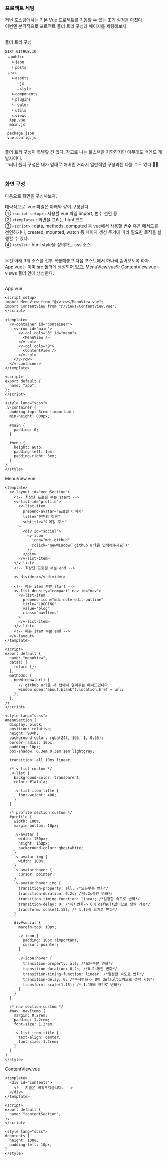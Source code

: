 ### 프로젝트 세팅

저번 포스팅에서는 기본 Vue 프로젝트를 기동할 수 있는 초기 설정을 마쳤다.
<br/>
이번엔 본격적으로 프로젝트 폴더 트리 구성과 페이지를 세팅해보자.
<br/><br/>

폴더 트리 구성

```
SIXT.GITHUB.IO
 ㄴpublic
   ㄴjson
   ㄴposts
 ㄴsrc
   ㄴassets
     ㄴjs
     ㄴstyle
   ㄴcomponents
   ㄴplugins
   ㄴrouter
   ㄴutils
   ㄴviews
  App.vue
  main.js
 ..
 package.json
 vue.config.js
 ..
```

폴더 트리 구성이 특별할 건 없다. 참고로 나는 풀스택을 지향하지만 아무래도 백엔드 개발자이다.<br/>
그러니 폴더 구성은 내가 맘대로 해버린 거라서 일반적인 구성과는 다를 수도 있다.🤷‍♂️<br/><br/>

### 화면 구성

다음으로 화면을 구성해보자.<br/>

대략적으로 .vue 파일은 아래와 같이 구성된다.<br/>
① `<script setup>` : 사용할 vue 파일 import, 변수 선언 등<br/>
② `<template>` : 화면을 그리는 html 코드<br/>
③ `<script>` : data, methods, computed 등 vue에서 사용할 변수 혹은 메서드를 선언하거나, created, mounted, watch 등 페이지 생성 주기에 따라 필요한 로직을 실행할 수 있다.<br/>
④ `<style>` : html style을 정의하는 css 소스
<br/><br/>

우선 아래 3개 소스를 전부 복붙해놓고 다음 포스트에서 하나씩 뜯어보도록 하자.<br/>
App.vue는 이미 src 폴더에 생성되어 있고, MenuView.vue와 ContentView.vue는 views 폴더 안에 생성한다.<br/><br/>

App.vue

```
<script setup>
import MenuView from "@/views/MenuView.vue";
import ContentView from "@/views/ContentView.vue";
</script>

<template>
  <v-container id="container">
    <v-row id="main">
      <v-col cols="3" id="menu">
        <MenuView />
      </v-col>
      <v-col cols="9">
        <ContentView />
      </v-col>
    </v-row>
  </v-container>
</template>

<script>
export default {
  name: "app",
};
</script>

<style lang="scss">
.v-container {
  padding-top: 3rem !important;
  min-height: 800px;

  #main {
    padding: 0;
  }

  #menu {
    height: auto;
    padding-left: 1em;
    padding-right: 3em;
  }
}
</style>
```

MenuView.vue

```
<template>
  <v-layout id="menuSection">
    <!-- 최상단 프로필 부분 start -->
    <v-list id="profile">
      <v-list-item
        prepend-avatar="프로필 이미지"
        title="본인의 이름"
        subtitle="이메일 주소"
      >
        <div id="social">
          <v-icon
            icon="mdi-github"
            @click="newWindow(`github url을 입력해주세요`)"
          />
        </div>
      </v-list-item>
    </v-list>
    <!-- 최상단 프로필 부분 end -->

    <v-divider></v-divider>

    <!-- 메뉴 item 부분 start -->
    <v-list density="compact" nav id="nav">
      <v-list-item
        prepend-icon="mdi-note-edit-outline"
        title="LOGGING"
        value="blog"
        class="navItems"
      >
      </v-list-item>
    </v-list>
    <!-- 메뉴 item 부분 end -->
  </v-layout>
</template>

<script>
export default {
  name: "menuView",
  data() {
    return {};
  },
  methods: {
    newWindow(url) {
      // github url을 새 탭에서 열어주는 메서드입니다.
      window.open("about:blank").location.href = url;
    },
  },
};
</script>

<style lang="scss">
#menuSection {
  display: block;
  position: relative;
  height: 90vh;
  background-color: rgba(247, 165, 1, 0.65);
  border-radius: 10px;
  padding: 10px;
  box-shadow: 0.3em 0.3em 1em lightgray;

  transition: all 10ms linear;

  /* v-list custom */
  .v-list {
    background-color: transparent;
    color: #1a1a1a;

    .v-list-item-title {
      font-weight: 400;
    }
  }

  /* profile section custom */
  #profile {
    width: 100%;
    margin-bottom: 10px;

    .v-avatar {
      width: 150px;
      height: 150px;
      background-color: ghostwhite;
    }
    .v-avatar img {
      width: 100%;
    }
    .v-avatar:hover {
      cursor: pointer;
    }
    .v-avatar:hover img {
      transition-property: all; /*모든부분 변화*/
      transition-duration: 0.2s; /*0.2s동안 변화*/
      transition-timing-function: linear; /*일정한 속도로 변화*/
      transition-delay: 0; /*즉시변화-> 0이 default값이므로 생략 가능*/
      transform: scale(1.15); /* 1.15배 크기로 변화*/
    }

    div#social {
      margin-top: 10px;

      .v-icon {
        padding: 18px !important;
        cursor: pointer;
      }

      .v-icon:hover {
        transition-property: all; /*모든부분 변화*/
        transition-duration: 0.2s; /*0.2s동안 변화*/
        transition-timing-function: linear; /*일정한 속도로 변화*/
        transition-delay: 0; /*즉시변화-> 0이 default값이므로 생략 가능*/
        transform: scale(1.15); /* 1.15배 크기로 변화*/
      }
    }
  }

  /* nav section custom */
  #nav .navItems {
    margin: 0.2rem;
    padding: 1.2rem;
    font-size: 1.2rem;

    .v-list-item-title {
      text-align: center;
      font-size: 1.2rem;
    }
  }
}
</style>
```

ContentView.vue

```
<template>
  <div id="contents">
    <!-- 지금은 비워두겠습니다. -->
  </div>
</template>

<script>
export default {
  name: "contentSection",
};
</script>

<style lang="scss">
#contents {
  height: 100%;
  padding-left: 10px;
}
</style>
```
